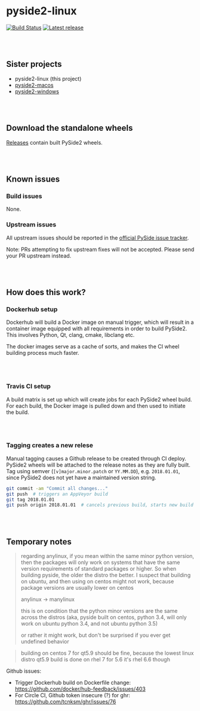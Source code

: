 # pyside2-linux

[![Build Status](https://travis-ci.org/fredrikaverpil/pyside2-linux.svg?branch=master)](https://travis-ci.org/fredrikaverpil/pyside2-linux) [![Latest release](http://github-release-version.herokuapp.com/github/fredrikaverpil/pyside2-linux/release.svg?style=flat)](https://github.com/fredrikaverpil/pyside2-linux/releases/latest)


<br><br>

## Sister projects

- pyside2-linux (this project)
- [pyside2-macos](https://github.com/fredrikaverpil/pyside2-macos)
- [pyside2-windows](https://github.com/fredrikaverpil/pyside2-windows)


<br><br>


## Download the standalone wheels

[Releases](https://github.com/fredrikaverpil/pyside2-windows/releases) contain built PySide2 wheels.

<br><br>


## Known issues

### Build issues

None.

### Upstream issues

All upstream issues should be reported in the [official PySide issue tracker](https://bugreports.qt.io/projects/PYSIDE/issues).

Note: PRs attempting to fix upstream fixes will not be accepted. Please send your PR upstream instead.

<br><br>


## How does this work?

### Dockerhub setup

Dockerhub will build a Docker image on manual trigger, which will result in a container image equipped with all requirements in order to build PySide2. This involves Python, Qt, clang, cmake, libclang etc.

The docker images serve as a cache of sorts, and makes the CI wheel building process much faster.


<br><br>

### Travis CI setup

A build matrix is set up which will create jobs for each PySide2 wheel build. For each build, the Docker image is pulled down and then used to initiate the build.

<br><br>


### Tagging creates a new relese

Manual tagging causes a Github release to be created through CI deploy. PySide2 wheels will be attached to the release notes as they are fully built. Tag using semver (`[v]major.minor.patch` or `YY.MM.DD`), e.g. `2018.01.01`, since PySide2 does not yet have a maintained version string.

```bash
git commit -am "Commit all changes..."
git push  # triggers an AppVeyor build
git tag 2018.01.01
git push origin 2018.01.01  # cancels previous build, starts new build and generates release
```


<br><br>


## Temporary notes

> regarding anylinux, if you mean within the same minor python version, then the packages will only work on systems that have the same version requirements of standard packages or higher. So when building pyside, the older the distro the better. I suspect that building on ubuntu, and then using on centos might not work, because package versions are usually lower on centos
>
> anylinux -> manylinux
>
> this is on condition that the python minor versions are the same across the distros (aka, pyside built on centos, python 3.4, will only work on ubuntu python 3.4, and not ubuntu python 3.5)
>
> or rather it might work, but don't be surprised if you ever get undefined behavior

> building on centos 7 for qt5.9 should be fine, because the lowest linux distro qt5.9 build is done on rhel 7
> for 5.6 it's rhel 6.6 though

Github issues:
- Trigger Dockerhub build on Dockerfile change: https://github.com/docker/hub-feedback/issues/403
- For Circle CI, Github token insecure (?) for ghr: https://github.com/tcnksm/ghr/issues/76
